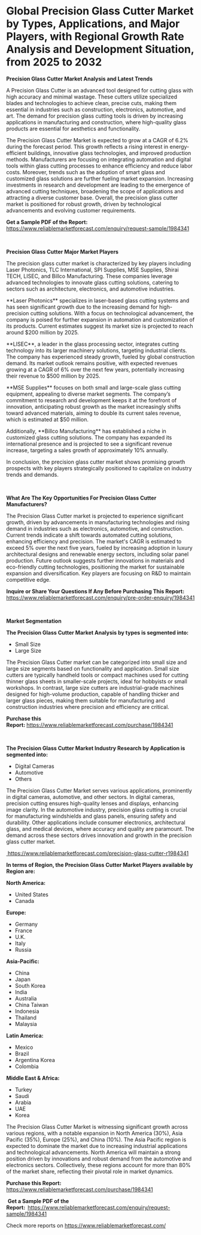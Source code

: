 <p><h1>Global Precision Glass Cutter Market by Types, Applications, and Major Players, with Regional Growth Rate Analysis and Development Situation, from 2025 to 2032</h1></p><p><strong>Precision Glass Cutter Market Analysis and Latest Trends</strong></p>
<p><p>A Precision Glass Cutter is an advanced tool designed for cutting glass with high accuracy and minimal wastage. These cutters utilize specialized blades and technologies to achieve clean, precise cuts, making them essential in industries such as construction, electronics, automotive, and art. The demand for precision glass cutting tools is driven by increasing applications in manufacturing and construction, where high-quality glass products are essential for aesthetics and functionality.</p><p>The Precision Glass Cutter Market is expected to grow at a CAGR of 6.2% during the forecast period. This growth reflects a rising interest in energy-efficient buildings, innovative glass technologies, and improved production methods. Manufacturers are focusing on integrating automation and digital tools within glass cutting processes to enhance efficiency and reduce labor costs. Moreover, trends such as the adoption of smart glass and customized glass solutions are further fueling market expansion. Increasing investments in research and development are leading to the emergence of advanced cutting techniques, broadening the scope of applications and attracting a diverse customer base. Overall, the precision glass cutter market is positioned for robust growth, driven by technological advancements and evolving customer requirements.</p></p>
<p><strong>Get a Sample PDF of the Report:&nbsp;</strong> <a href="https://www.reliablemarketforecast.com/enquiry/request-sample/1984341?utm_campaign=2171&utm_medium=2&utm_source=Github&utm_content=ia&utm_term=30012025&utm_id=precision-glass-cutter">https://www.reliablemarketforecast.com/enquiry/request-sample/1984341</a></p>
<p>&nbsp;</p>
<p><strong>Precision Glass Cutter Major Market Players</strong></p>
<p><p>The precision glass cutter market is characterized by key players including Laser Photonics, TLC International, SPI Supplies, MSE Supplies, Shirai TECH, LISEC, and Billco Manufacturing. These companies leverage advanced technologies to innovate glass cutting solutions, catering to sectors such as architecture, electronics, and automotive industries.</p><p>**Laser Photonics** specializes in laser-based glass cutting systems and has seen significant growth due to the increasing demand for high-precision cutting solutions. With a focus on technological advancement, the company is poised for further expansion in automation and customization of its products. Current estimates suggest its market size is projected to reach around $200 million by 2025.</p><p>**LISEC**, a leader in the glass processing sector, integrates cutting technology into its larger machinery solutions, targeting industrial clients. The company has experienced steady growth, fueled by global construction demand. Its market outlook remains positive, with expected revenues growing at a CAGR of 6% over the next few years, potentially increasing their revenue to $500 million by 2025.</p><p>**MSE Supplies** focuses on both small and large-scale glass cutting equipment, appealing to diverse market segments. The company’s commitment to research and development keeps it at the forefront of innovation, anticipating robust growth as the market increasingly shifts toward advanced materials, aiming to double its current sales revenue, which is estimated at $50 million.</p><p>Additionally, **Billco Manufacturing** has established a niche in customized glass cutting solutions. The company has expanded its international presence and is projected to see a significant revenue increase, targeting a sales growth of approximately 10% annually.</p><p>In conclusion, the precision glass cutter market shows promising growth prospects with key players strategically positioned to capitalize on industry trends and demands.</p></p>
<p>&nbsp;</p>
<p><strong>What Are The Key Opportunities For Precision Glass Cutter Manufacturers?</strong></p>
<p><p>The Precision Glass Cutter market is projected to experience significant growth, driven by advancements in manufacturing technologies and rising demand in industries such as electronics, automotive, and construction. Current trends indicate a shift towards automated cutting solutions, enhancing efficiency and precision. The market's CAGR is estimated to exceed 5% over the next five years, fueled by increasing adoption in luxury architectural designs and renewable energy sectors, including solar panel production. Future outlook suggests further innovations in materials and eco-friendly cutting technologies, positioning the market for sustainable expansion and diversification. Key players are focusing on R&D to maintain competitive edge.</p></p>
<p><strong>Inquire or Share Your Questions If Any Before Purchasing This Report:</strong> <a href="https://www.reliablemarketforecast.com/enquiry/pre-order-enquiry/1984341?utm_campaign=2171&utm_medium=2&utm_source=Github&utm_content=ia&utm_term=30012025&utm_id=precision-glass-cutter">https://www.reliablemarketforecast.com/enquiry/pre-order-enquiry/1984341</a></p>
<p>&nbsp;</p>
<p><strong>Market Segmentation</strong></p>
<p><strong>The Precision Glass Cutter Market Analysis by types is segmented into:</strong></p>
<p><ul><li>Small Size</li><li>Large Size</li></ul></p>
<p><p>The Precision Glass Cutter market can be categorized into small size and large size segments based on functionality and application. Small size cutters are typically handheld tools or compact machines used for cutting thinner glass sheets in smaller-scale projects, ideal for hobbyists or small workshops. In contrast, large size cutters are industrial-grade machines designed for high-volume production, capable of handling thicker and larger glass pieces, making them suitable for manufacturing and construction industries where precision and efficiency are critical.</p></p>
<p><strong>Purchase this Report:&nbsp;</strong><a href="https://www.reliablemarketforecast.com/purchase/1984341?utm_campaign=2171&utm_medium=2&utm_source=Github&utm_content=ia&utm_term=30012025&utm_id=precision-glass-cutter">https://www.reliablemarketforecast.com/purchase/1984341</a></p>
<p>&nbsp;</p>
<p><strong>The Precision Glass Cutter Market Industry Research by Application is segmented into:</strong></p>
<p><ul><li>Digital Cameras</li><li>Automotive</li><li>Others</li></ul></p>
<p><p>The Precision Glass Cutter Market serves various applications, prominently in digital cameras, automotive, and other sectors. In digital cameras, precision cutting ensures high-quality lenses and displays, enhancing image clarity. In the automotive industry, precision glass cutting is crucial for manufacturing windshields and glass panels, ensuring safety and durability. Other applications include consumer electronics, architectural glass, and medical devices, where accuracy and quality are paramount. The demand across these sectors drives innovation and growth in the precision glass cutter market.</p></p>
<p><a href="https://www.reliablemarketforecast.com/precision-glass-cutter-r1984341?utm_campaign=2171&utm_medium=2&utm_source=Github&utm_content=ia&utm_term=30012025&utm_id=precision-glass-cutter">&nbsp;https://www.reliablemarketforecast.com/precision-glass-cutter-r1984341</a></p>
<p><strong>In terms of Region, the Precision Glass Cutter Market Players available by Region are:</strong></p>
<p>
    <p> <strong> North America: </strong>
        <ul>
            <li>United States</li>
            <li>Canada</li>
        </ul>
        </p> 
    <p> <strong> Europe: </strong>
        <ul>
            <li>Germany</li>
            <li>France</li>
            <li>U.K.</li>
            <li>Italy</li>
            <li>Russia</li>
        </ul>
        </p> 
    <p> <strong> Asia-Pacific: </strong>
        <ul>
            <li>China</li>
            <li>Japan</li>
            <li>South Korea</li>
            <li>India</li>
            <li>Australia</li>
            <li>China Taiwan</li>
            <li>Indonesia</li>
            <li>Thailand</li>
            <li>Malaysia</li>
        </ul>
        </p> 
    <p> <strong> Latin America: </strong>
        <ul>
            <li>Mexico</li>
            <li>Brazil</li>
            <li>Argentina Korea</li>
            <li>Colombia</li>
        </ul>
        </p> 
    <p> <strong> Middle East & Africa: </strong>
        <ul>
            <li>Turkey</li>
            <li>Saudi</li>
            <li>Arabia</li>
            <li>UAE</li>
            <li>Korea</li>
        </ul>
    </p>
    </p>
<p><p>The Precision Glass Cutter Market is witnessing significant growth across various regions, with a notable expansion in North America (30%), Asia Pacific (35%), Europe (25%), and China (10%). The Asia Pacific region is expected to dominate the market due to increasing industrial applications and technological advancements. North America will maintain a strong position driven by innovations and robust demand from the automotive and electronics sectors. Collectively, these regions account for more than 80% of the market share, reflecting their pivotal role in market dynamics.</p></p>
<p><strong>Purchase this Report: </strong><a href="https://www.reliablemarketforecast.com/purchase/1984341?utm_campaign=2171&utm_medium=2&utm_source=Github&utm_content=ia&utm_term=30012025&utm_id=precision-glass-cutter">https://www.reliablemarketforecast.com/purchase/1984341</a></p>
<p>&nbsp;<strong>Get a Sample PDF of the Report:&nbsp;&nbsp;</strong><a href="https://www.reliablemarketforecast.com/enquiry/request-sample/1984341?utm_campaign=2171&utm_medium=2&utm_source=Github&utm_content=ia&utm_term=30012025&utm_id=precision-glass-cutter">https://www.reliablemarketforecast.com/enquiry/request-sample/1984341</a></p>
<p><strong></strong></p>
<p>Check more reports on <a href="https://www.reliablemarketforecast.com/?utm_campaign=2171&utm_medium=2&utm_source=Github&utm_content=ia&utm_term=30012025&utm_id=precision-glass-cutter">https://www.reliablemarketforecast.com/</a></p>